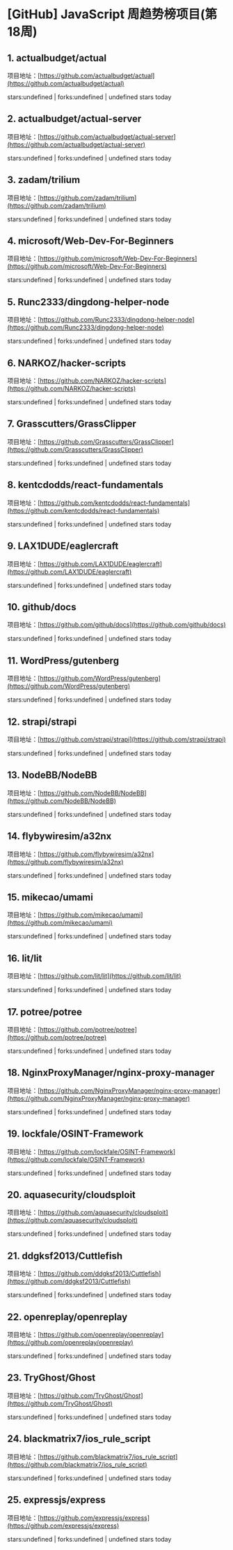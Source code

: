 # [GitHub] JavaScript 周趋势榜项目(第18周)

## 1. actualbudget/actual 

项目地址：[https://github.com/actualbudget/actual](https://github.com/actualbudget/actual)

stars:undefined | forks:undefined | undefined stars today 



## 2. actualbudget/actual-server 

项目地址：[https://github.com/actualbudget/actual-server](https://github.com/actualbudget/actual-server)

stars:undefined | forks:undefined | undefined stars today 



## 3. zadam/trilium 

项目地址：[https://github.com/zadam/trilium](https://github.com/zadam/trilium)

stars:undefined | forks:undefined | undefined stars today 



## 4. microsoft/Web-Dev-For-Beginners 

项目地址：[https://github.com/microsoft/Web-Dev-For-Beginners](https://github.com/microsoft/Web-Dev-For-Beginners)

stars:undefined | forks:undefined | undefined stars today 



## 5. Runc2333/dingdong-helper-node 

项目地址：[https://github.com/Runc2333/dingdong-helper-node](https://github.com/Runc2333/dingdong-helper-node)

stars:undefined | forks:undefined | undefined stars today 



## 6. NARKOZ/hacker-scripts 

项目地址：[https://github.com/NARKOZ/hacker-scripts](https://github.com/NARKOZ/hacker-scripts)

stars:undefined | forks:undefined | undefined stars today 



## 7. Grasscutters/GrassClipper 

项目地址：[https://github.com/Grasscutters/GrassClipper](https://github.com/Grasscutters/GrassClipper)

stars:undefined | forks:undefined | undefined stars today 



## 8. kentcdodds/react-fundamentals 

项目地址：[https://github.com/kentcdodds/react-fundamentals](https://github.com/kentcdodds/react-fundamentals)

stars:undefined | forks:undefined | undefined stars today 



## 9. LAX1DUDE/eaglercraft 

项目地址：[https://github.com/LAX1DUDE/eaglercraft](https://github.com/LAX1DUDE/eaglercraft)

stars:undefined | forks:undefined | undefined stars today 



## 10. github/docs 

项目地址：[https://github.com/github/docs](https://github.com/github/docs)

stars:undefined | forks:undefined | undefined stars today 



## 11. WordPress/gutenberg 

项目地址：[https://github.com/WordPress/gutenberg](https://github.com/WordPress/gutenberg)

stars:undefined | forks:undefined | undefined stars today 



## 12. strapi/strapi 

项目地址：[https://github.com/strapi/strapi](https://github.com/strapi/strapi)

stars:undefined | forks:undefined | undefined stars today 



## 13. NodeBB/NodeBB 

项目地址：[https://github.com/NodeBB/NodeBB](https://github.com/NodeBB/NodeBB)

stars:undefined | forks:undefined | undefined stars today 



## 14. flybywiresim/a32nx 

项目地址：[https://github.com/flybywiresim/a32nx](https://github.com/flybywiresim/a32nx)

stars:undefined | forks:undefined | undefined stars today 



## 15. mikecao/umami 

项目地址：[https://github.com/mikecao/umami](https://github.com/mikecao/umami)

stars:undefined | forks:undefined | undefined stars today 



## 16. lit/lit 

项目地址：[https://github.com/lit/lit](https://github.com/lit/lit)

stars:undefined | forks:undefined | undefined stars today 



## 17. potree/potree 

项目地址：[https://github.com/potree/potree](https://github.com/potree/potree)

stars:undefined | forks:undefined | undefined stars today 



## 18. NginxProxyManager/nginx-proxy-manager 

项目地址：[https://github.com/NginxProxyManager/nginx-proxy-manager](https://github.com/NginxProxyManager/nginx-proxy-manager)

stars:undefined | forks:undefined | undefined stars today 



## 19. lockfale/OSINT-Framework 

项目地址：[https://github.com/lockfale/OSINT-Framework](https://github.com/lockfale/OSINT-Framework)

stars:undefined | forks:undefined | undefined stars today 



## 20. aquasecurity/cloudsploit 

项目地址：[https://github.com/aquasecurity/cloudsploit](https://github.com/aquasecurity/cloudsploit)

stars:undefined | forks:undefined | undefined stars today 



## 21. ddgksf2013/Cuttlefish 

项目地址：[https://github.com/ddgksf2013/Cuttlefish](https://github.com/ddgksf2013/Cuttlefish)

stars:undefined | forks:undefined | undefined stars today 



## 22. openreplay/openreplay 

项目地址：[https://github.com/openreplay/openreplay](https://github.com/openreplay/openreplay)

stars:undefined | forks:undefined | undefined stars today 



## 23. TryGhost/Ghost 

项目地址：[https://github.com/TryGhost/Ghost](https://github.com/TryGhost/Ghost)

stars:undefined | forks:undefined | undefined stars today 



## 24. blackmatrix7/ios_rule_script 

项目地址：[https://github.com/blackmatrix7/ios_rule_script](https://github.com/blackmatrix7/ios_rule_script)

stars:undefined | forks:undefined | undefined stars today 



## 25. expressjs/express 

项目地址：[https://github.com/expressjs/express](https://github.com/expressjs/express)

stars:undefined | forks:undefined | undefined stars today 



